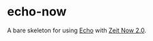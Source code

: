 # echo-now

A bare skeleton for using [Echo](https://echo.labstack.com/) with [Zeit Now 2.0](https://zeit.co/now).
